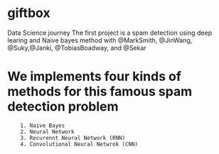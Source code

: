 # giftbox
Data Science journey 
The first project is a spam detection using deep learing and Naive bayes method with @MarkSmith, @JinWang, @Suky,@Janki, @TobiasBoadway, and @Sekar

# We implements four kinds of methods for this famous spam detection problem
        1. Naive Bayes
        2. Neural Network
        3. Recurennt Neural Network (RNN)
        4. Convolutional Neural Netwrok (CNN)
